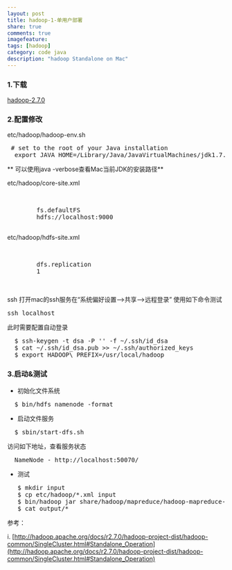 ```yaml
---
layout: post
title: hadoop-1-单用户部署
share: true
comments: true
imagefeature:
tags: [hadoop]
category: code java
description: "hadoop Standalone on Mac"
---
```


### 1.下载

[hadoop-2.7.0](http://www.apache.org/dyn/closer.cgi/hadoop/common/hadoop-2.7.0/hadoop-2.7.0.tar.gz)

### 2.配置修改
etc/hadoop/hadoop-env.sh
<pre> # set to the root of your Java installation
  export JAVA_HOME=/Library/Java/JavaVirtualMachines/jdk1.7.0_75.jdk/Contents/Home</pre>
** 可以使用java -verbose查看Mac当前JDK的安装路径**

etc/hadoop/core-site.xml
<pre>
<configuration>
    <property>
        <name>fs.defaultFS</name>
        <value>hdfs://localhost:9000</value>
    </property>
</configuration></pre>
etc/hadoop/hdfs-site.xml

<pre>
<configuration>
    <property>
        <name>dfs.replication</name>
        <value>1</value>
    </property>
</configuration>
</pre>

ssh
打开mac的ssh服务在“系统偏好设置-->共享-->远程登录”
使用如下命令测试
<pre>
ssh localhost
</pre>

此时需要配置自动登录
<pre>
  $ ssh-keygen -t dsa -P '' -f ~/.ssh/id_dsa
  $ cat ~/.ssh/id_dsa.pub >> ~/.ssh/authorized_keys
  $ export HADOOP\_PREFIX=/usr/local/hadoop
</pre>

### 3.启动&测试
* 初始化文件系统
<pre>
  $ bin/hdfs namenode -format
</pre>
* 启动文件服务
<pre>
  $ sbin/start-dfs.sh</pre>
  
  访问如下地址，查看服务状态
  <pre>
  NameNode - http://localhost:50070/  </pre>
* 测试
  <pre>
  $ mkdir input
  $ cp etc/hadoop/*.xml input
  $ bin/hadoop jar share/hadoop/mapreduce/hadoop-mapreduce-examples-2.7.0.jar grep input output 'dfs[a-z.]+'
  $ cat output/*</pre>
参考：

i. [http://hadoop.apache.org/docs/r2.7.0/hadoop-project-dist/hadoop-common/SingleCluster.html#Standalone_Operation](http://hadoop.apache.org/docs/r2.7.0/hadoop-project-dist/hadoop-common/SingleCluster.html#Standalone_Operation)